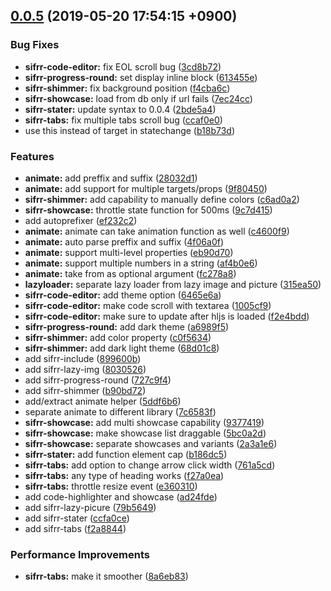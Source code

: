 ## [0.0.5](https://github.com/sifrr/sifrr-elements/compare/79b5649...v0.0.5) (2019-05-20 17:54:15 +0900)


### Bug Fixes

* **sifrr-code-editor:** fix EOL scroll bug ([3cd8b72](https://github.com/sifrr/sifrr-elements/commit/3cd8b72))
* **sifrr-progress-round:** set display inline block ([613455e](https://github.com/sifrr/sifrr-elements/commit/613455e))
* **sifrr-shimmer:** fix background position ([f4cba6c](https://github.com/sifrr/sifrr-elements/commit/f4cba6c))
* **sifrr-showcase:** load from db only if url fails ([7ec24cc](https://github.com/sifrr/sifrr-elements/commit/7ec24cc))
* **sifrr-stater:** update syntax to 0.0.4 ([2bde5a4](https://github.com/sifrr/sifrr-elements/commit/2bde5a4))
* **sifrr-tabs:** fix multiple tabs scroll bug ([ccaf0e0](https://github.com/sifrr/sifrr-elements/commit/ccaf0e0))
* use this instead of target in statechange ([b18b73d](https://github.com/sifrr/sifrr-elements/commit/b18b73d))


### Features

* **animate:** add preffix and suffix ([28032d1](https://github.com/sifrr/sifrr-elements/commit/28032d1))
* **animate:** add support for multiple targets/props ([9f80450](https://github.com/sifrr/sifrr-elements/commit/9f80450))
* **sifrr-shimmer:** add capability to manually define colors ([c6ad0a2](https://github.com/sifrr/sifrr-elements/commit/c6ad0a2))
* **sifrr-showcase:** throttle state function for 500ms ([9c7d415](https://github.com/sifrr/sifrr-elements/commit/9c7d415))
* add autoprefixer ([ef232c2](https://github.com/sifrr/sifrr-elements/commit/ef232c2))
* **animate:** animate can take animation function as well ([c4600f9](https://github.com/sifrr/sifrr-elements/commit/c4600f9))
* **animate:** auto parse preffix and suffix ([4f06a0f](https://github.com/sifrr/sifrr-elements/commit/4f06a0f))
* **animate:** support multi-level properties ([eb90d70](https://github.com/sifrr/sifrr-elements/commit/eb90d70))
* **animate:** support multiple numbers in a string ([af4b0e6](https://github.com/sifrr/sifrr-elements/commit/af4b0e6))
* **animate:** take from as optional argument ([fc278a8](https://github.com/sifrr/sifrr-elements/commit/fc278a8))
* **lazyloader:** separate lazy loader from lazy image and picture ([315ea50](https://github.com/sifrr/sifrr-elements/commit/315ea50))
* **sifrr-code-editor:** add theme option ([6465e6a](https://github.com/sifrr/sifrr-elements/commit/6465e6a))
* **sifrr-code-editor:** make code scroll with textarea ([1005cf9](https://github.com/sifrr/sifrr-elements/commit/1005cf9))
* **sifrr-code-editor:** make sure to update after hljs is loaded ([f2e4bdd](https://github.com/sifrr/sifrr-elements/commit/f2e4bdd))
* **sifrr-progress-round:** add dark theme ([a6989f5](https://github.com/sifrr/sifrr-elements/commit/a6989f5))
* **sifrr-shimmer:** add color property ([c0f5634](https://github.com/sifrr/sifrr-elements/commit/c0f5634))
* **sifrr-shimmer:** add dark light theme ([68d01c8](https://github.com/sifrr/sifrr-elements/commit/68d01c8))
* add sifrr-include ([899600b](https://github.com/sifrr/sifrr-elements/commit/899600b))
* add sifrr-lazy-img ([8030526](https://github.com/sifrr/sifrr-elements/commit/8030526))
* add sifrr-progress-round ([727c9f4](https://github.com/sifrr/sifrr-elements/commit/727c9f4))
* add sifrr-shimmer ([b90bd72](https://github.com/sifrr/sifrr-elements/commit/b90bd72))
* add/extract animate helper ([5ddf6b6](https://github.com/sifrr/sifrr-elements/commit/5ddf6b6))
* separate animate to different library ([7c6583f](https://github.com/sifrr/sifrr-elements/commit/7c6583f))
* **sifrr-showcase:** add multi showcase capability ([9377419](https://github.com/sifrr/sifrr-elements/commit/9377419))
* **sifrr-showcase:** make showcase list draggable ([5bc0a2d](https://github.com/sifrr/sifrr-elements/commit/5bc0a2d))
* **sifrr-showcase:** separate showcases and variants ([2a3a1e6](https://github.com/sifrr/sifrr-elements/commit/2a3a1e6))
* **sifrr-stater:** add function element cap ([b186dc5](https://github.com/sifrr/sifrr-elements/commit/b186dc5))
* **sifrr-tabs:** add option to change arrow click width ([761a5cd](https://github.com/sifrr/sifrr-elements/commit/761a5cd))
* **sifrr-tabs:** any type of heading works ([f27a0ea](https://github.com/sifrr/sifrr-elements/commit/f27a0ea))
* **sifrr-tabs:** throttle resize event ([e360310](https://github.com/sifrr/sifrr-elements/commit/e360310))
* add code-highlighter and showcase ([ad24fde](https://github.com/sifrr/sifrr-elements/commit/ad24fde))
* add sifrr-lazy-picure ([79b5649](https://github.com/sifrr/sifrr-elements/commit/79b5649))
* add sifrr-stater ([ccfa0ce](https://github.com/sifrr/sifrr-elements/commit/ccfa0ce))
* add sifrr-tabs ([f2a8844](https://github.com/sifrr/sifrr-elements/commit/f2a8844))


### Performance Improvements

* **sifrr-tabs:** make it smoother ([8a6eb83](https://github.com/sifrr/sifrr-elements/commit/8a6eb83))



